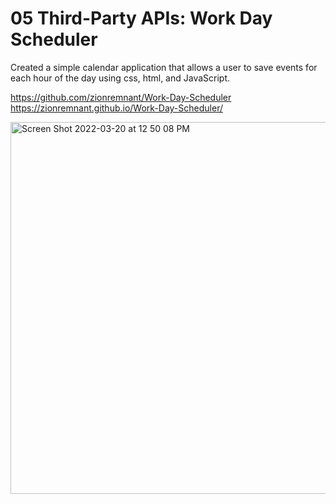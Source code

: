 # 05 Third-Party APIs: Work Day Scheduler

Created a simple calendar application that allows a user to save events for each hour of the day using css, html, and JavaScript.

https://github.com/zionremnant/Work-Day-Scheduler
https://zionremnant.github.io/Work-Day-Scheduler/

<img width="595" alt="Screen Shot 2022-03-20 at 12 50 08 PM" src="https://user-images.githubusercontent.com/99617307/159180272-4eeaed1c-e962-4737-838d-84ef06a34698.png">
